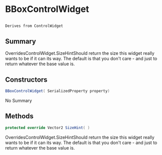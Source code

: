 # BBoxControlWidget

## 
```c#
Derives from ControlWidget
```

## Summary

OverridesControlWidget.SizeHintShould return the size this widget really wants to be if it can its way. The default
is that you don't care - and just to return whatever the base value is.
## Constructors

```c#
BBoxControlWidget( SerializedProperty property) 
```
No Summary
## Methods

```c#
protected override Vector2 SizeHint( ) 
```
OverridesControlWidget.SizeHintShould return the size this widget really wants to be if it can its way. The default
is that you don't care - and just to return whatever the base value is.
